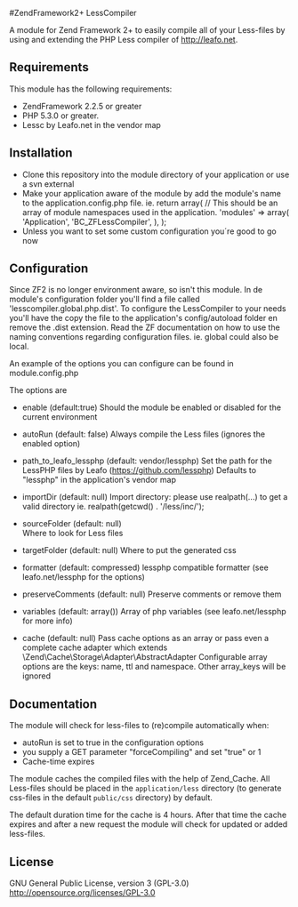#ZendFramework2+ LessCompiler

A module for Zend Framework 2+ to easily compile all of your Less-files by using and extending the PHP Less compiler of http://leafo.net.

## Requirements

This module has the following requirements:

* ZendFramework 2.2.5 or greater
* PHP 5.3.0 or greater.
* Lessc by Leafo.net in the vendor map

## Installation

* Clone this repository into the module directory of your application or use a svn external
* Make your application aware of the module by add the module's name to the application.config.php file.
  ie.
  return array(
    // This should be an array of module namespaces used in the application.
    'modules' => array(
        'Application',
        'BC_ZFLessCompiler',
    ),
  );
* Unless you want to set some custom configuration you´re good to go now

## Configuration
Since ZF2 is no longer environment aware, so isn't this module.
In de module's configuration folder you'll find a file called 'lesscompiler.global.php.dist'.
To configure the LessCompiler to your needs you'll have the copy the file to the application's 
config/autoload folder en remove the .dist extension. 
Read the ZF documentation on how to use the naming conventions regarding configuration files.
ie. global could also be local.

An example of the options you can configure can be found in module.config.php

The options are
- enable (default:true)
	Should the module be enabled or disabled for the current environment

- autoRun (default: false)
	Always compile the Less files (ignores the enabled option)

- path_to_leafo_lessphp (default: vendor/lessphp)
	Set the path for the LessPHP files by Leafo (https://github.com/lessphp)
	Defaults to "lessphp" in the application's vendor map

- importDir (default: null)
	Import directory: please use realpath(...) to get a valid directory
	ie. realpath(getcwd() . '/less/inc/');

- sourceFolder (default: null)	 
	Where to look for Less files

- targetFolder (default: null)
	Where to put the generated css

- formatter (default: compressed)
	lessphp compatible formatter (see leafo.net/lessphp for the options)

- preserveComments (default: null)
	Preserve comments or remove them

- variables (default: array())
	Array of php variables (see leafo.net/lessphp for more info)

- cache (default: null)	
	Pass cache options as an array or pass even a complete 
    cache adapter which extends \Zend\Cache\Storage\Adapter\AbstractAdapter
    Configurable array options are the keys: name, ttl and namespace.
    Other array_keys will be ignored

## Documentation

The module will check for less-files to (re)compile automatically when:
 * autoRun is set to true in the configuration options
 * you supply a GET parameter "forceCompiling" and set "true" or 1
 * Cache-time expires

The module caches the compiled files with the help of Zend_Cache.
All Less-files should be placed in the `application/less` directory (to generate css-files in the default `public/css` directory) by default.

The default duration time for the cache is 4 hours.
After that time the cache expires and after a new request the module will check for updated or added less-files.

## License
GNU General Public License, version 3 (GPL-3.0)
http://opensource.org/licenses/GPL-3.0